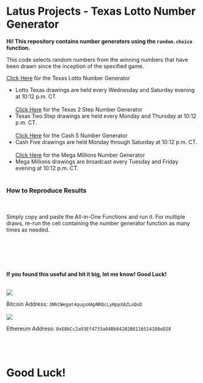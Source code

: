 # Latus Projects - Texas Lotto Number Generator
**Hi! This repository contains number generators using the ```random.choice``` function.**

This code selects random numbers from the winning numbers that have been drawn since the inception of the specified game. 

[Click Here](https://github.com/AI-Gomez/latus-projects-lottery/blob/master/Lotto_Texas.ipynb) for the Texas Lotto Number Generator
- Lotto Texas drawings are held every Wednesday and Saturday evening at 10:12 p.m. CT
<br/><br/>
[Click Here](https://github.com/AI-Gomez/latus-projects-lottery/blob/master/TX2step.ipynb) for the Texas 2 Step Number Generator
- Texas Two Step drawings are held every Monday and Thursday at 10:12 p.m. CT.
<br/><br/>
[Click Here](https://github.com/AI-Gomez/latus-projects-lottery/blob/master/cash_five.ipynb) for the Cash 5 Number Generator
- Cash Five drawings are held Monday through Saturday at 10:12 p.m. CT.
<br/><br/>
[Click Here](https://github.com/AI-Gomez/latus-projects-lottery/blob/master/Mega_Millions.ipynb) for the Mega Millions Number Generator
- Mega Millions drawings are broadcast every Tuesday and Friday evening at 10:12 p.m. CT.
<br/><br/>
### How to Reproduce Results
<br/><br/>
Simply copy and paste the All-in-One Functions and run it. For multiple draws, re-run the cell containing the number generator function as many times as needed.
<br/><br/>
<br/><br/>
<br/><br/>

**If you found this useful and hit it big, let me know! Good Luck!**
<br/><br/>

![](https://www.gpg4win.org/img/bitcoin-logo.png)

Bitcoin Address: ```3NhCWegat4qugsHApNRQcLyHppXAZLoQuD```
<br/><br/>
![](https://bitcoinist.com/wp-content/uploads/2017/06/eth-logo.jpg)

Ethereum Address: ```0xE8bCc2a93Ef4733a04Bb84202B8116514108eD28```
<br/><br/>
<br/><br/>

# Good Luck!
